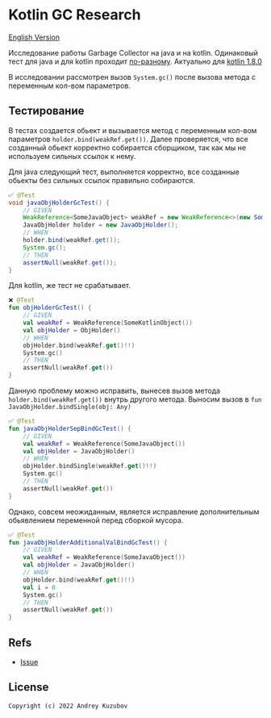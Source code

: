 # Kotlin GC Research

[English Version](./readme_en.md)

Исследование работы Garbage Collector на java и на kotlin.
Одинаковый тест для java и для kotlin проходит 
[по-разному](https://github.com/klee0kai/KotlinMemLeakResearch/actions/runs/3860669356/jobs/6581146165).
Актуально для [kotlin 1.8.0](https://github.com/klee0kai/KotlinMemLeakResearch/actions/runs/3865810249/jobs/6589550437)

В исследовании рассмотрен вызов `System.gc()` 
после вызова метода с переменным кол-вом параметров. 

## Тестирование 

В тестах создается обьект и вызывается метод с переменным кол-вом параметров `holder.bind(weakRef.get())`.
Далее проверяется, что все созданный обьект корректно собирается сборщиком, так как мы не используем сильных ссылок к нему.  

Для java следующий тест, выполняется корректно, 
все созданные обьекты без сильных ссылок правильно собираются.

``` java
✅ @Test
void javaObjHolderGcTest() {
    // GIVEN
    WeakReference<SomeJavaObject> weakRef = new WeakReference<>(new SomeJavaObject());
    JavaObjHolder holder = new JavaObjHolder();
    // WHEN
    holder.bind(weakRef.get());
    System.gc();
    // THEN
    assertNull(weakRef.get());
}
```

Для kotlin, же тест не срабатывает. 

```kotlin
❌ @Test
fun objHolderGcTest() {
    // GIVEN
    val weakRef = WeakReference(SomeKotlinObject())
    val objHolder = ObjHolder()
    // WHEN
    objHolder.bind(weakRef.get()!!)
    System.gc()
    // THEN
    assertNull(weakRef.get())
}
```

Данную проблему можно исправить, вынесев вызов метода  `holder.bind(weakRef.get())` внутрь другого метода. 
Выносим вызов в `fun JavaObjHolder.bindSingle(obj: Any)`

```kotlin
✅ @Test
fun javaObjHolderSepBindGcTest() {
    // GIVEN
    val weakRef = WeakReference(SomeJavaObject())
    val objHolder = JavaObjHolder()
    // WHEN
    objHolder.bindSingle(weakRef.get()!!)
    System.gc()
    // THEN
    assertNull(weakRef.get())
}
```

Однако, совсем неожиданным, является исправление дополнительным обьявлением переменной перед сборкой мусора.

```kotlin
✅ @Test
fun javaObjHolderAdditionalValBindGcTest() {
    // GIVEN
    val weakRef = WeakReference(SomeJavaObject())
    val objHolder = JavaObjHolder()
    // WHEN
    objHolder.bind(weakRef.get()!!)
    val i = 0
    System.gc()
    // THEN
    assertNull(weakRef.get())
}
```

## Refs 

 - [Issue](https://youtrack.jetbrains.com/issue/KT-55818)


## License

```
Copyright (c) 2022 Andrey Kuzubov
```

